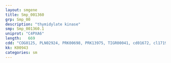 ```yaml
---
layout: smgene
title: Smp_001360
grp: Smp_00
description: "thymidylate kinase"
smp: Smp_001360.1
uniprot: "C4PXA6"
length:   669
cdd: "COG0125, PLN02924, PRK00698, PRK13975, TIGR00041, cd01672, cl17190, cl21455, pfam02223"
kk: K00943
categories: sm
---
```

